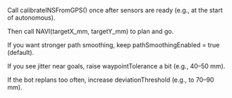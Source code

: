 Call calibrateINSFromGPS() once after sensors are ready (e.g., at the start of autonomous).

Then call NAVI(targetX_mm, targetY_mm) to plan and go.

If you want stronger path smoothing, keep pathSmoothingEnabled = true (default).

If you see jitter near goals, raise waypointTolerance a bit (e.g., 40–50 mm).

If the bot replans too often, increase deviationThreshold (e.g., to 70–90 mm).




